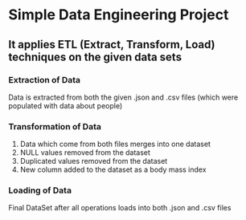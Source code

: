 # Simple Data Engineering Project
## It applies ETL (Extract, Transform, Load) techniques on the given data sets

### Extraction of Data
Data is extracted from both the given .json and .csv files (which were populated with data about people)

### Transformation of Data
1. Data which come from both files merges into one dataset
2. NULL values removed from the dataset
3. Duplicated values removed from the dataset
4. New column added to the dataset as a body mass index

### Loading of Data
Final DataSet after all operations loads into both .json and .csv files
